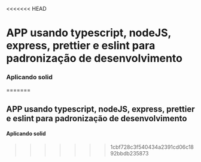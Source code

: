 <<<<<<< HEAD
# APP usando typescript, nodeJS, express, prettier e eslint para padronização de desenvolvimento 

### Aplicando solid
=======
## APP usando typescript, nodeJS, express, prettier e eslint para padronização de desenvolvimento 

#### Aplicando solid

>>>>>>> 1cbf728c3f540434a2391cd06c1892bbdb235873
